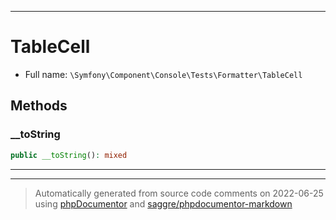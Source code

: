 ***

# TableCell





* Full name: `\Symfony\Component\Console\Tests\Formatter\TableCell`




## Methods


### __toString



```php
public __toString(): mixed
```











***


***
> Automatically generated from source code comments on 2022-06-25 using [phpDocumentor](http://www.phpdoc.org/) and [saggre/phpdocumentor-markdown](https://github.com/Saggre/phpDocumentor-markdown)

